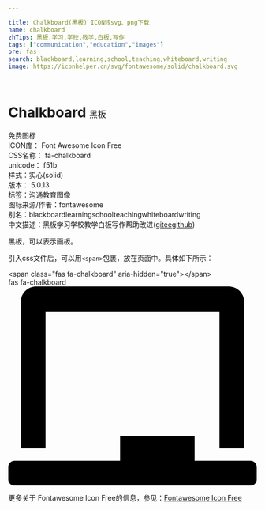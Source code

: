 ```yaml
---

title: Chalkboard(黑板) ICON转svg、png下载
name: chalkboard
zhTips: 黑板,学习,学校,教学,白板,写作
tags: ["communication","education","images"]
pre: fas
search: blackboard,learning,school,teaching,whiteboard,writing
image: https://iconhelper.cn/svg/fontawesome/solid/chalkboard.svg

---
```


# Chalkboard  <small style="font-size: 60%;font-weight: 100">黑板</small>


<div class="detail-page">
<p>
<span><span class="badge-success badge">免费图标</span> </span>
<br/>
<span>
ICON库：
<span class="badge-secondary badge">Font Awesome Icon Free</span> 
</span>
<br/>
<span>
CSS名称：
<span class="badge-secondary badge">fa-chalkboard</span> 
</span>
<br/>
<span>
unicode：
<span class="badge-secondary badge">f51b</span> 
<copy-btn content='f51b' btn-title=""></copy-btn>
<copy-btn :content='String.fromCodePoint(parseInt("f51b", 16))' btn-title="复制U"></copy-btn>
</span><br/><span>样式：<span class="badge-light badge">实心(solid)</span></span>
<br/>
<span>
版本：
<span class="badge-secondary badge">5.0.13</span> 
</span><br/><span>标签：<span class="badge-light badge"><router-link to="/tags/communication.html">沟通</router-link></span><span class="badge-light badge"><router-link to="/tags/education.html">教育</router-link></span><span class="badge-light badge"><router-link to="/tags/images.html">图像</router-link></span></span>
<br/>
<span>图标来源/作者：<span class="badge-light badge">fontawesome</span></span> 
<br/>
<span>别名：<span class="badge-light badge">blackboard</span><span class="badge-light badge">learning</span><span class="badge-light badge">school</span><span class="badge-light badge">teaching</span><span class="badge-light badge">whiteboard</span><span class="badge-light badge">writing</span></span><br/><span class="zh-detail">中文描述：<span class="badge-primary badge">黑板</span><span class="badge-primary badge">学习</span><span class="badge-primary badge">学校</span><span class="badge-primary badge">教学</span><span class="badge-primary badge">白板</span><span class="badge-primary badge">写作</span><span class="help-link"><span>帮助改进</span>(<a href="https://gitee.com/liuwave/icon-helper/edit/master/json/fontawesome/solid/chalkboard.json" target="_blank" rel="noopener noreferrer">gitee</a><a href="https://github.com/liuwave/icon-helper/edit/master/json/fontawesome/solid/chalkboard.json" target="_blank" rel="noopener noreferrer">github</a></span>)</span><br/>
</p>
</div><div class="description description alert alert-light">黑板，可以表示画板。</div>
<div class="alert alert-dark">
  <i class="fas fa-chalkboard fa-xs"></i>
  <i class="fas fa-chalkboard fa-sm"></i>
  <i class="fas fa-chalkboard fa-lg"></i>
  <i class="fas fa-chalkboard fa-2x"></i>
  <i class="fas fa-chalkboard fa-3x"></i>
  <i class="fas fa-chalkboard fa-5x"></i>
  <i class="fas fa-chalkboard fa-7x"></i>
</div>
<div>
  <p>引入css文件后，可以用<code>&lt;span&gt;</code>包裹，放在页面中。具体如下所示：    
  </p>
  <div class="alert alert-primary" style="font-size: 14px">
    &lt;span class="fas fa-chalkboard" aria-hidden="true"&gt;&lt;/span&gt;
    <copy-btn content='<span class="fas fa-chalkboard" aria-hidden="true"></span>'></copy-btn>
  </div>
  <div class="alert alert-secondary">
    <i class="fas fa-chalkboard"
    style="font-size: 24px"
    aria-hidden="true"></i> fas fa-chalkboard
    <copy-btn content="fas fa-chalkboard" btn-title="复制图标名称"></copy-btn>
  </div>
</div>
<div id="svg" class="svg-wrap">
<svg xmlns="http://www.w3.org/2000/svg" viewBox="0 0 640 512"><path d="M96 64h448v352h64V40c0-22.06-17.94-40-40-40H72C49.94 0 32 17.94 32 40v376h64V64zm528 384H480v-64H288v64H16c-8.84 0-16 7.16-16 16v32c0 8.84 7.16 16 16 16h608c8.84 0 16-7.16 16-16v-32c0-8.84-7.16-16-16-16z"/></svg>
</div>
<detail full-name='fa-chalkboard'></detail>

<Vssue title="关于“Chalkboard”的评论" />
    
<div><p>更多关于  Fontawesome Icon Free的信息，参见：<a target="_blank" href="https://iconhelper.cn/fontawesome.html">Fontawesome Icon Free</a>
</p></div>
